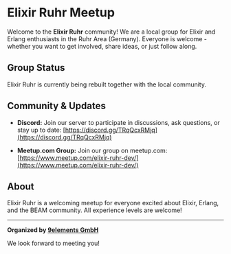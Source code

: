 # Elixir Ruhr Meetup

Welcome to the **Elixir Ruhr** community!
We are a local group for Elixir and Erlang enthusiasts in the Ruhr Area (Germany). Everyone is welcome - whether you want to get involved, share ideas, or just follow along.

## Group Status

Elixir Ruhr is currently being rebuilt together with the local community.

## Community & Updates

- **Discord:** Join our server to participate in discussions, ask questions, or stay up to date:
  [https://discord.gg/TRqQcxRMjq](https://discord.gg/TRqQcxRMjq)

- **Meetup.com Group:** Join our group on meetup.com:
  [https://www.meetup.com/elixir-ruhr-dev/](https://www.meetup.com/elixir-ruhr-dev/)

## About

Elixir Ruhr is a welcoming meetup for everyone excited about Elixir, Erlang, and the BEAM community. All experience levels are welcome!

---

**Organized by [9elements GmbH](https://9elements.com/imprint)**

We look forward to meeting you!
